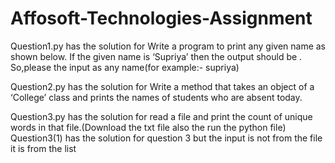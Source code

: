 # Affosoft-Technologies-Assignment

Question1.py has the solution for Write a program to print any given name as shown below.
If the given name is ‘Supriya’ then the output should be . So,please the input as any name(for example:- supriya)

Question2.py has the solution for Write a method that takes an object of a ‘College’ class and prints the names of students
who are absent today.


Question3.py has the solution for read a file and print the count of unique words in that file.(Download the txt file also the run the python file)
      Question3(1) has the solution for question 3 but the input is not from the file it is from the list
      
      
      
      
